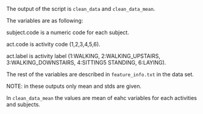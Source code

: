 

The output of the script is `clean_data` and `clean_data_mean`.

The variables are as following:

subject.code is a numeric code for each subject.

act.code is activity code (1,2,3,4,5,6).

act.label is activity label (1:WALKING, 2:WALKING_UPSTAIRS, 3:WALKING_DOWNSTAIRS, 4:SITTING5 STANDING, 6:LAYING).

The rest of the variables are described in `feature_info.txt` in the data set.

NOTE: in these outputs only mean and stds are given.

In `clean_data_mean` the values are mean of eahc variables for each activities and subjects.
